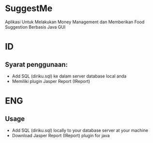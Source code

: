 # SuggestMe
Aplikasi Untuk Melakukan Money Management dan Memberikan Food Suggestion Berbasis Java GUI

# ID
## Syarat penggunaan:
- Add SQL (diriku.sql) ke dalam server database local anda
- Memiliki plugin Jasper Report (IReport)

# ENG
## Usage
- Add SQL (diriku.sql) locally to your database server at your machine
- Download Jasper Report (IReport) plugin for java
